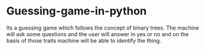 # Guessing-game-in-python
Its a guessing game which follows the concept of binary trees. 
The machine will ask some questions and the user will answer in yes or no and on the basis of those traits machine will be able to identify the thing.
